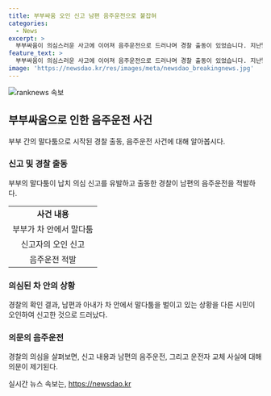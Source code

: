 ```yaml
---
title: 부부싸움 오인 신고 남편 음주운전으로 붙잡혀
categories:
  - News
excerpt: >
  부부싸움이 의심스러운 사고에 이어져 음주운전으로 드러나며 경찰 출동이 있었습니다. 지난달 고양시에서 여성이 차 안에서 비명을 지르고 있는 것을 신고받아 출동했던 경찰은 부부싸움에 의심을 품었으나, 의외로 운전자가 바뀐 사실을 발견하고 음주운전으로부터 남편이 자백한 사건입니다. 남편은 경찰에 의해 음주운전 혐의로 입건되어 조사 중에 있습니다.
feature_text: >
  부부싸움이 의심스러운 사고에 이어져 음주운전으로 드러나며 경찰 출동이 있었습니다. 지난달 고양시에서 여성이 차 안에서 비명을 지르고 있는 것을 신고받아 출동했던 경찰은 부부싸움에 의심을 품었으나, 의외로 운전자가 바뀐 사실을 발견하고 음주운전으로부터 남편이 자백한 사건입니다. 남편은 경찰에 의해 음주운전 혐의로 입건되어 조사 중에 있습니다.
image: 'https://newsdao.kr/res/images/meta/newsdao_breakingnews.jpg'
---
```


<p><img src="https://newsdao.kr/res/images/meta/newsdao_breakingnews.jpg" alt="ranknews 속보" /></p>

<h2 data-ke-size="size26">부부싸움으로 인한 음주운전 사건</h2>

<p data-ke-size="size16">부부 간의 말다툼으로 시작된 경찰 출동, 음주운전 사건에 대해 알아봅시다.</p>

<h3>신고 및 경찰 출동</h3>

<p data-ke-size="size16">부부의 말다툼이 납치 의심 신고를 유발하고 출동한 경찰이 남편의 음주운전을 적발하다.</p>

<table>
    <tr>
        <td style="text-align: center; height: 17px;"><b>사건 내용</b></td>
    </tr>
    <tr>
        <td style="text-align: center; height: 17px;">부부가 차 안에서 말다툼</td>
    </tr>
    <tr>
        <td style="text-align: center; height: 17px;">신고자의 오인 신고</td>
    </tr>
    <tr>
        <td style="text-align: center; height: 17px;">음주운전 적발</td>
    </tr>
</table>

<h3>의심된 차 안의 상황</h3>

<p data-ke-size="size16">경찰의 확인 결과, 남편과 아내가 차 안에서 말다툼을 벌이고 있는 상황을 다른 시민이 오인하여 신고한 것으로 드러났다.</p>

<h3>의문의 음주운전</h3>

<p data-ke-size="size16">경찰의 의심을 살펴보면, 신고 내용과 남편의 음주운전, 그리고 운전자 교체 사실에 대해 의문이 제기된다.</p>
실시간 뉴스 속보는, <a href="https://newsdao.kr" rel="dofollow">https://newsdao.kr</a>


